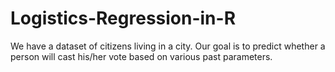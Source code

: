 # Logistics-Regression-in-R

We have a dataset of citizens living in a city. Our goal is to predict whether a person will cast his/her vote based on various past parameters.



